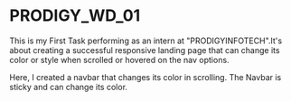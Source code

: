 # PRODIGY_WD_01

This is my First Task performing as an intern at "PRODIGYINFOTECH".It's about creating a successful responsive landing page that can change its color or style when scrolled or hovered on the nav options.

Here, I created a navbar that changes its color in scrolling. The Navbar is sticky and can change its color.


